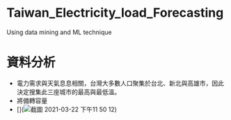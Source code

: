 # Taiwan_Electricity_load_Forecasting
Using data mining and ML technique

# 資料分析
- 電力需求與天氣息息相關，台灣大多數人口聚集於台北、新北與高雄市，因此決定搜集此三座城市的最高與最低溫。
- 將備轉容量
- [](![截圖 2021-03-22 下午11 50 12](https://user-images.githubusercontent.com/48174852/112018643-ba65e900-8b69-11eb-8f90-7b6b4581d204.png))
